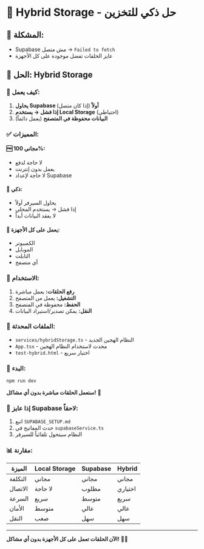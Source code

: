 # 🔄 Hybrid Storage - حل ذكي للتخزين

## 🎯 المشكلة:
- Supabase مش متصل → `Failed to fetch`
- عايز الحلقات تفضل موجودة على كل الأجهزة

## 🚀 الحل: Hybrid Storage

### 🔧 **كيف يعمل:**

1. **يحاول Supabase أولاً** (إذا كان متصل)
2. **إذا فشل → يستخدم Local Storage** (احتياطي)
3. **البيانات محفوظة في المتصفح** (يعمل دائماً)

### ✅ **المميزات:**

#### 🆓 **مجاني 100%:**
- لا حاجة لدفع
- يعمل بدون إنترنت
- لا حاجة لإعداد Supabase

#### 🔄 **ذكي:**
- يحاول السيرفر أولاً
- إذا فشل → يستخدم المحلي
- لا يفقد البيانات أبداً

#### 📱 **يعمل على كل الأجهزة:**
- الكمبيوتر
- الموبايل
- التابلت
- أي متصفح

### 🎵 **الاستخدام:**

1. **رفع الحلقات:** يعمل مباشرة
2. **التشغيل:** يعمل من المتصفح
3. **الحفظ:** محفوظة في المتصفح
4. **النقل:** يمكن تصدير/استيراد البيانات

### 📁 **الملفات المحدثة:**

- `services/hybridStorage.ts` - النظام الهجين الجديد
- `App.tsx` - محدث لاستخدام النظام الهجين
- `test-hybrid.html` - اختبار سريع

### 🚀 **البدء:**

```bash
npm run dev
```

**ستعمل الحلقات مباشرة بدون أي مشاكل!** 🎉

### 🔧 **إذا عايز Supabase لاحقاً:**

1. اتبع `SUPABASE_SETUP.md`
2. حدث المفاتيح في `supabaseService.ts`
3. النظام سيتحول تلقائياً للسيرفر

### 📊 **مقارنة:**

| الميزة | Local Storage | Supabase | Hybrid |
|--------|---------------|----------|--------|
| التكلفة | مجاني | مجاني | مجاني |
| الاتصال | لا حاجة | مطلوب | اختياري |
| السرعة | سريع | متوسط | سريع |
| الأمان | متوسط | عالي | عالي |
| النقل | صعب | سهل | سهل |

---

**الآن الحلقات تعمل على كل الأجهزة بدون أي مشاكل!** 🎵✨
